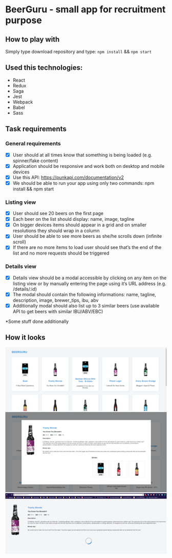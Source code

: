 # BeerGuru - small app for recruitment purpose

## How to play with

Simply type download repository and type:
`npm install` && `npm start`

## Used this technologies:
- React
- Redux
- Saga
- Jest
- Webpack
- Babel
- Sass

## Task requirements

### General requirements
- [x] User should at all times know that something is being loaded (e.g. spinner/fake content)
- [x] Application should be responsive and work both on desktop and mobile devices
- [x] Use this API: https://punkapi.com/documentation/v2
- [x] We should be able to run your app using only two commands: npm install && npm start

### Listing view
- [x] User should see 20 beers on the first page
- [x] Each beer on the list should display: name, image, tagline
- [x] On bigger devices items should appear in a grid and on smaller resolutions they should wrap in a column
- [x] User should be able to see more beers as she/he scrolls down (infinite scroll)
- [x] If there are no more items to load user should see that’s the end of the list and no more requests should be triggered

### Details view
- [x] Details view should be a modal accessible by clicking on any item on the listing view or by manually entering the page using it’s URL address (e.g. /details/:id)
- [x] The modal should contain the following informations: name, tagline, description, image, brewer_tips, ibu, abv
- [x] Additionally modal should also list up to 3 similar beers (use available API to get beers with similar IBU/ABV/EBC)

*Some stuff done additionally

## How it looks

![Main page](/readme_photos/MainPage.png "Main page")
![Modal](/readme_photos/Modal.png "Modal")
![StaticSite](/readme_photos/StaticSite.png "StaticSite")